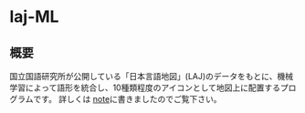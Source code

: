 # laj-ML
## 概要

国立国語研究所が公開している「日本言語地図」(LAJ)のデータをもとに、機械学習によって語形を統合し、10種類程度のアイコンとして地図上に配置するプログラムです。
詳しくは [note](https://note.com/yhkondo/n/ndd3266b1fe0c)に書きましたのでご覧下さい。
